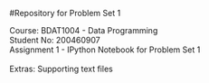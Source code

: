 #Repository for Problem Set 1

Course: BDAT1004 - Data Programming <br>
Student No: 200460907 <br>
Assignment 1 - IPython Notebook for Problem Set 1 
<br>
<br>
Extras: Supporting text files
